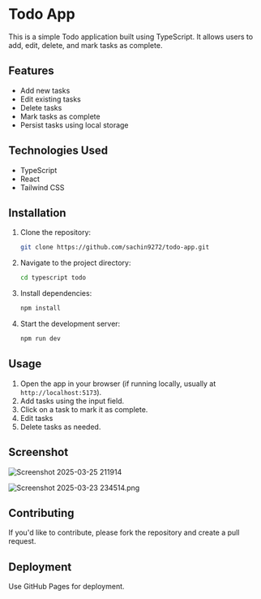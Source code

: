 # Todo App

This is a simple Todo application built using TypeScript. It allows users to add, edit, delete, and mark tasks as complete.

## Features

- Add new tasks
- Edit existing tasks
- Delete tasks
- Mark tasks as complete
- Persist tasks using local storage

## Technologies Used

- TypeScript
- React
- Tailwind CSS

## Installation

1. Clone the repository:
   ```sh
   git clone https://github.com/sachin9272/todo-app.git

2. Navigate to the project directory:
   ```sh
   cd typescript todo
3. Install dependencies:
   ```sh
   npm install
4. Start the development server:
   ```sh
   npm run dev
   
## Usage

1. Open the app in your browser (if running locally, usually at `http://localhost:5173`).
2. Add tasks using the input field.
3. Click on a task to mark it as complete.
4. Edit tasks 
5. Delete tasks as needed.

## Screenshot
![Screenshot 2025-03-25 211914](https://github.com/user-attachments/assets/3648736e-9e5b-423f-ad26-b6015686aca9)

<img alt="Screenshot 2025-03-23 234514.png" src="https://github.com/user-attachments/assets/5e852974-c8d0-4240-b937-4492385ff3f6" />



## Contributing

If you'd like to contribute, please fork the repository and create a pull request.

## Deployment
Use GitHub Pages for deployment.
